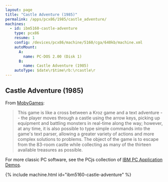 ```yaml
---
layout: page
title: "Castle Adventure (1985)"
permalink: /apps/pcx86/1985/castle_adventure/
machines:
  - id: ibm5160-castle-adventure
    type: pcx86
    resume: 1
    config: /devices/pcx86/machine/5160/cga/640kb/machine.xml
    autoMount:
      A:
        name: PC-DOS 2.00 (Disk 1)
      B:
        name: Castle Adventure (1985)
    autoType: $date\r$time\rb:\rcastle\r
---
```


Castle Adventure (1985)
-----------------------

From [MobyGames](http://www.mobygames.com/game/dos/castle-adventure):

> This game is like a cross between a Kroz game and a text adventure -- the player moves through a castle using the arrow keys, picking up equipment and battling monsters in real-time along the way; however, at any time, it is also possible to type simple commands into the game's text parser, allowing a greater variety of actions and more complex solutions to problems. The object of the game is to escape from the 83-room castle while collecting as many of the thirteen available treasures as possible.

For more classic PC software, see the PCjs collection of [IBM PC Application Demos](/apps/pcx86/).

{% include machine.html id="ibm5160-castle-adventure" %}
